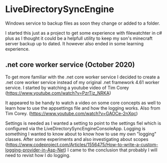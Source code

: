 # LiveDirectorySyncEngine
Windows service to backup files as soon they change or added to a folder.

I started this just as a project to get some experience with filewatchter in c# plus as I thought it could be a helpfull utility to keep my son's minecraft server backup up to dated. 
It however also ended in some learning experience.

## .net core worker service (October 2020)
To get more familiar with the .net core worker service I decided to create a .net core worker service instead of my original .net framework 4.61 worker service.
I started by watching a youtube video of Tim Corey (https://www.youtube.com/watch?v=PzrTiz_NRKA)

It appeared to be handy to watch a video on some core concepts as well to learn how to use the appsettings file and how the logging works. Also from Tim Corey. (https://www.youtube.com/watch?v=GAOCe-2nXqc)

Settings is needed as I wanted a setting to point to the settings fiel which is configured via the LiveDirectorySyncEngineConsoleApp.
Logging is something I wanted to know about to know how to use my own "logging" classes. After some experiments and also investigating about scopes (https://www.codeproject.com/Articles/1556475/How-to-write-a-custom-logging-provider-in-Asp-Net) I came to the conclusion that probably I will need to revist how I do logging.

